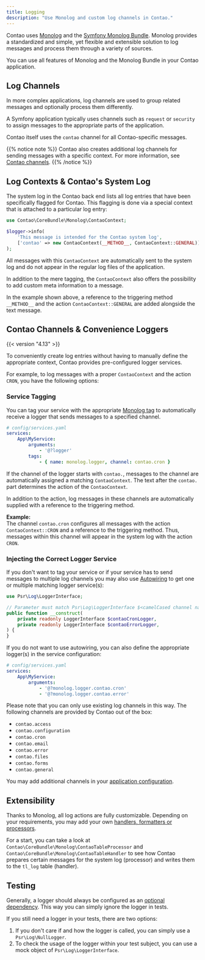 ```yaml
---
title: Logging
description: "Use Monolog and custom log channels in Contao."
---
```


Contao uses [Monolog][Monolog] and the [Symfony Monolog Bundle][MonologBundle]. 
Monolog provides a standardized and simple, yet flexible and extensible solution
to log messages and process them through a variety of sources.

You can use all features of Monolog and the Monolog Bundle in your Contao application.

## Log Channels

In more complex applications, log channels are used to group related messages and
optionally process them differently.

A Symfony application typically uses channels such as `request` or `security`
to assign messages to the appropriate parts of the application.

Contao itself uses the `contao` channel for all Contao-specific messages.

{{% notice note %}}
Contao also creates additional log channels for sending messages with a specific context.
For more information, see [Contao channels](#contao-channels-convenience-loggers).
{{% /notice %}}

## Log Contexts & Contao's System Log

The system log in the Contao back end lists all log entries that have been specifically flagged for Contao.
This flagging is done via a special context that is attached to a particular log entry:

```php
use Contao\CoreBundle\Monolog\ContaoContext;

$logger->info(
    'This message is intended for the Contao system log', 
    ['contao' => new ContaoContext(__METHOD__, ContaoContext::GENERAL)]
);
```

All messages with this `ContaoContext` are automatically sent to the system log
and do not appear in the regular log files of the application.

In addition to the mere tagging, the `ContaoContext` also offers the possibility to add
custom meta information to a message.

In the example shown above, a reference to the triggering method `__METHOD__` and the action 
`ContaoContext::GENERAL` are added alongside the text message.

## Contao Channels & Convenience Loggers

{{< version "4.13" >}}

To conveniently create log entries without having to manually define the appropriate
context, Contao provides pre-configured logger services.

For example, to log messages with a proper `ContaoContext` and the action `CRON`,
you have the following options:

### Service Tagging

You can tag your service with the appropriate [Monolog tag][MonologBundle.channels]
to automatically receive a logger that sends messages to a specified channel.

```yaml
# config/services.yaml
services:
    App\MyService:
        arguments:
            - '@?logger'
        tags:
            - { name: monolog.logger, channel: contao.cron }
```

If the channel of the logger starts with `contao.`, messages to the channel are
automatically assigned a matching `ContaoContext`.
The text after the `contao.` part determines the action of the `ContaoContext`.

In addition to the action, log messages in these channels are automatically supplied
with a reference to the triggering method.

**Example:**  
The channel `contao.cron` configures all messages with the action `ContaoContext::CRON`
and a reference to the triggering method. Thus, messages within this channel will appear
in the system log with the action `CRON`.

### Injecting the Correct Logger Service

If you don't want to tag your service or if your service has to send messages to multiple
log channels you may also use [Autowiring][MonologBundle.autowire]
to get one or multiple matching logger service(s):

```php
use Psr\Log\LoggerInterface;

// Parameter must match Psr\Log\LoggerInterface $<camelCased channel name> + Logger
public function __construct(
    private readonly LoggerInterface $contaoCronLogger,
    private readonly LoggerInterface $contaoErrorLogger,
) {
}
```

If you do not want to use autowiring, you can also define the appropriate logger(s)
in the service configuration:

```yaml 
# config/services.yaml
services:
    App\MyService:
        arguments:
            - '@?monolog.logger.contao.cron'
            - '@?monolog.logger.contao.error'
```

Please note that you can only use existing log channels in this way. 
The following channels are provided by Contao out of the box:

* `contao.access`
* `contao.configuration`
* `contao.cron`
* `contao.email`
* `contao.error`
* `contao.files`
* `contao.forms`
* `contao.general`

You may add additional channels in your [application configuration][MonologBundle.additional_channels].

## Extensibility

Thanks to Monolog, all log actions are fully customizable. 
Depending on your requirements, you may add your own [handlers, formatters or processors][Monolog.extension].

For a start, you can take a look at `Contao\CoreBundle\Monolog\ContaoTableProcessor`
and `Contao\CoreBundle\Monolog\ContaoTableHandler` to see how Contao prepares certain
messages for the system log (processor) and writes them to the `tl_log` table (handler).

## Testing

Generally, a logger should always be configured as an [optional dependency][OptionalDependencies].
This way you can simply ignore the logger in tests.

If you still need a logger in your tests, there are two options:

1. If you don't care if and how the logger is called, you can simply use a `Psr\Log\NullLogger`.
2. To check the usage of the logger within your test subject,
  you can use a mock object of `Psr\Log\LoggerInterface`.


[Monolog]: https://seldaek.github.io/monolog/
[MonologBundle]: https://symfony.com/doc/current/logging.html
[MonologBundle.channels]: https://symfony.com/doc/current/logging/channels_handlers.html
[MonologBundle.autowire]: https://symfony.com/doc/current/logging/channels_handlers.html#how-to-autowire-logger-channels
[MonologBundle.additional_channels]: https://symfony.com/doc/current/logging/channels_handlers.html#configure-additional-channels-without-tagged-services
[OptionalDependencies]: https://symfony.com/doc/current/service_container/optional_dependencies.html
[Monolog.extension]: https://seldaek.github.io/monolog/doc/02-handlers-formatters-processors.html
